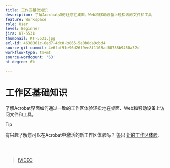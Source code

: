 ```yaml
---
title: 工作区基础知识
description: 了解Acrobat如何让您在桌面、Web和移动设备上轻松访问文件和工具
feature: Workspace
role: User
level: Beginner
jira: KT-5531
thumbnail: KT-5531.jpg
exl-id: 4638061c-6ed7-4dc0-b865-5e0b8da9cbd4
source-git-commit: 4e6fbf91e96d26f9ee8f1105ad68738b9450a32d
workflow-type: tm+mt
source-wordcount: '63'
ht-degree: 6%

---
```


# 工作区基础知识

了解Acrobat界面如何通过一致的工作区体验轻松地在桌面、Web和移动设备上访问文件和工具。

>[!TIP]
>
>有兴趣了解您可以在Acrobat中激活的新工作区体验吗？ 签出 [新的工作区体验](new-workspace.md).

<br> 

>[!VIDEO](https://video.tv.adobe.com/v/337971?quality=12&learn=on&hidetitle=true)
